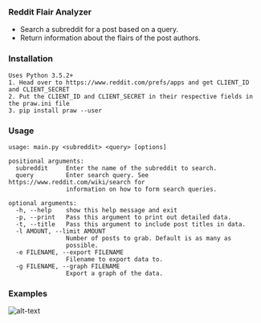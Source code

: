 ### Reddit Flair Analyzer
* Search a subreddit for a post based on a query.
* Return information about the flairs of the post authors.

### Installation
```
Uses Python 3.5.2+
1. Head over to https://www.reddit.com/prefs/apps and get CLIENT_ID and CLIENT_SECRET
2. Put the CLIENT_ID and CLIENT_SECRET in their respective fields in the praw.ini file
3. pip install praw --user
```
### Usage
```
usage: main.py <subreddit> <query> [options]

positional arguments:
  subreddit     Enter the name of the subreddit to search.
  query         Enter search query. See https://www.reddit.com/wiki/search for
                information on how to form search queries.

optional arguments:
  -h, --help    show this help message and exit
  -p, --print   Pass this argument to print out detailed data.
  -t, --title   Pass this argument to include post titles in data.
  -l AMOUNT, --limit AMOUNT
                Number of posts to grab. Default is as many as
                possible.
  -e FILENAME, --export FILENAME
                Filename to export data to.
  -g FILENAME, --graph FILENAME
                Export a graph of the data.
```

### Examples
![alt-text](https://i.imgur.com/iVHx6Lw.png)
